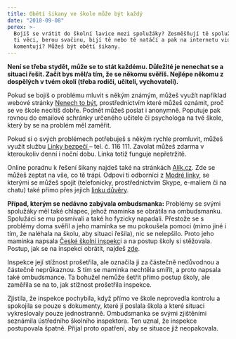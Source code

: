 ```yaml
---
title: Obětí šikany ve škole může být každý
date: "2018-09-08"
perex: >-
  Bojíš se vrátit do školní lavice mezi spolužáky? Zesměšňují tě spolužáci, ničí
  ti věci, berou svačinu, bijí tě nebo tě natáčí a pak na internetu videa
  komentují? Můžeš být obětí šikany.
---
```




**Není se třeba stydět, může se to stát každému. Důležité je nenechat se a situaci řešit. Začít bys měl/a tím, že se někomu svěříš. Nejlépe někomu z dospělých v tvém okolí (třeba rodiči, učiteli, vychovateli).** 



Pokud se bojíš o problému mluvit s někým známým, můžeš využít například webové stránky [Nenech to být](https://www.nntb.cz/), prostřednictvím které můžeš oznámit, proč se ve škole necítíš dobře. Podnět můžeš poslat i anonymně. Poputuje pak rovnou do emailové schránky určeného učitele či psychologa na tvé škole, který by se na problém měl zaměřit.



Pokud si o svých problémech potřebuješ s někým rychle promluvit, můžeš využít službu [Linky bezpečí ](https://www.linkabezpeci.cz/poradna/ublizovani,-zneuzivani,-sikana/sikana/)– tel. č. 116 111. Zavolat můžeš zdarma v kteroukoliv denní i noční dobu. Linka totiž funguje nepřetržitě.



Online poradnu k řešení šikany najdeš také na stránkách [Alík.cz](https://www.alik.cz/p/sikana). Zde se můžeš zeptat na vše, co tě trápí. Odpoví ti odborníci z [Modré linky](http://www.modralinka.cz/), se kterými se můžeš spojit (telefonicky, prostřednictvím Skype, e-maliem či na chatu) také přímo přes jejich [linku důvěry](http://www.modralinka.cz/?page=ld).



**Případ, kterým se nedávno zabývala ombudsmanka:** Problémy se svými spolužáky měl také chlapec, jehož maminka se obrátila na ombudsmanku. Spolužáci se mu posmívali a také ho fyzicky napadali. Přestože se s problémy doma svěřil a jeho maminka se mu pokoušela pomoci (mimo jiné i tím, že naléhala na školu, aby situaci řešila), nic se nelepšilo. Proto jeho maminka napsala [České školní inspekc](https://www.csicr.cz/)i a na postup školy si stěžovala. Postup, jak se na inspekci obrátit, najdeš [zde](https://www.csicr.cz/cz/Poradna-QL/Poradna/Jak-podavat-stiznosti,-podnety,-petice/Stiznosti,-podnety,-petice).



Inspekce její stížnost prošetřila, ale označila ji za částečně nedůvodnou a částečně neprůkaznou. S tím se maminka nechtěla smířit, a proto napsala také ombudsmance. Ta bohužel nemůže šetřit přímo postup školy, ale zaměřila se na to, jak stížnost prošetřila inspekce.



Zjistila, že inspekce pochybila, když přímo ve škole neprovedla kontrolu a spokojila se pouze s dokumenty, které jí poslala škola a které situaci vykreslovaly pouze jednostranně. Ombudsmanka se svými zjištěními seznámila ústředního školního inspektora. Ten uznal, že inspekce postupovala špatně. Přijal proto opatření, aby se situace již neopakovala. 


